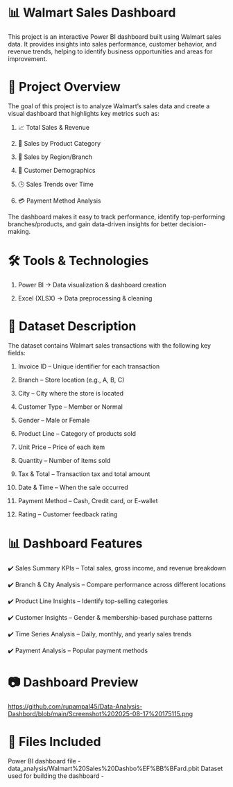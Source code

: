 # 📊 Walmart Sales Dashboard
This project is an interactive Power BI dashboard built using Walmart sales data. It provides insights into sales performance, customer behavior, and revenue trends, helping to identify business opportunities and areas for improvement.
# 🚀 Project Overview
The goal of this project is to analyze Walmart’s sales data and create a visual dashboard that highlights key metrics such as:
1. 📈 Total Sales & Revenue

2. 🛒 Sales by Product Category

3. 📍 Sales by Region/Branch

4. 👥 Customer Demographics

5. 🕒 Sales Trends over Time

6. 💳 Payment Method Analysis

The dashboard makes it easy to track performance, identify top-performing branches/products, and gain data-driven insights for better decision-making.
# 🛠️ Tools & Technologies
1. Power BI → Data visualization & dashboard creation

2. Excel (XLSX) → Data preprocessing & cleaning
# 📑 Dataset Description
The dataset contains Walmart sales transactions with the following key fields:

1. Invoice ID – Unique identifier for each transaction

2. Branch – Store location (e.g., A, B, C)

3. City – City where the store is located

4. Customer Type – Member or Normal

5. Gender – Male or Female

6. Product Line – Category of products sold

7. Unit Price – Price of each item

8. Quantity – Number of items sold

9. Tax & Total – Transaction tax and total amount

10. Date & Time – When the sale occurred

11. Payment Method – Cash, Credit card, or E-wallet

12. Rating – Customer feedback rating

# 📊 Dashboard Features
✔️ Sales Summary KPIs – Total sales, gross income, and revenue breakdown

✔️ Branch & City Analysis – Compare performance across different locations

✔️ Product Line Insights – Identify top-selling categories

✔️ Customer Insights – Gender & membership-based purchase patterns

✔️ Time Series Analysis – Daily, monthly, and yearly sales trends

✔️ Payment Analysis – Popular payment methods

# 📷 Dashboard Preview
https://github.com/rupampal45/Data-Analysis-Dashbord/blob/main/Screenshot%202025-08-17%20175115.png

# 📂 Files Included
Power BI dashboard file - data_analysis/Walmart%20Sales%20Dashbo%EF%BB%BFard.pbit
Dataset used for building the dashboard -
